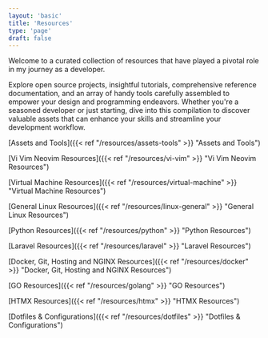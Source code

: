 ```yaml
---
layout: 'basic'
title: 'Resources'
type: 'page'
draft: false
---
```

Welcome to a curated collection of resources that have played a pivotal role in my journey as a developer. 

Explore open source projects, insightful tutorials, comprehensive reference documentation, and an array of handy tools carefully assembled to empower your design and programming endeavors. Whether you're a seasoned developer or just starting, dive into this compilation to discover valuable assets that can enhance your skills and streamline your development workflow.

[Assets and Tools]({{< ref "/resources/assets-tools" >}} "Assets and Tools")

[Vi Vim Neovim Resources]({{< ref "/resources/vi-vim" >}} "Vi Vim Neovim Resources")

[Virtual Machine Resources]({{< ref "/resources/virtual-machine" >}} "Virtual Machine Resources")

[General Linux Resources]({{< ref "/resources/linux-general" >}} "General Linux Resources")

[Python Resources]({{< ref "/resources/python" >}} "Python Resources")

[Laravel Resources]({{< ref "/resources/laravel" >}} "Laravel Resources")

[Docker, Git, Hosting and NGINX Resources]({{< ref "/resources/docker" >}} "Docker, Git, Hosting and NGINX Resources")

[GO Resources]({{< ref "/resources/golang" >}} "GO Resources")

[HTMX Resources]({{< ref "/resources/htmx" >}} "HTMX Resources")

[Dotfiles & Configurations]({{< ref "/resources/dotfiles" >}} "Dotfiles & Configurations")
